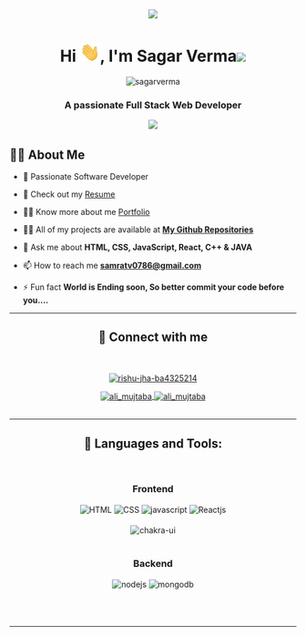 <div align="center">
  <img src="https://media.giphy.com/media/M9gbBd9nbDrOTu1Mqx/giphy.gif" width="100"/>
</div>



<h1 align="center">Hi <img src="https://raw.githubusercontent.com/ABSphreak/ABSphreak/master/gifs/Hi.gif" width="35">, I'm Sagar Verma<img src="https://camo.githubusercontent.com/d3359cb00ab0b5ed8f2e1fe3fceb4fbaf3b614340f8c0db99c17b9f50b351770/68747470733a2f2f656d6f6a69732e736c61636b6d6f6a69732e636f6d2f656d6f6a69732f696d616765732f313533313834393433302f343234362f626c6f622d73756e676c61737365732e6769663f31353331383439343330" width="32"/></h1>

<p align="center"> <img src="https://komarev.com/ghpvc/?username=sagarverma&label=Profile%20views&color=0e75b6&style=flat" alt="sagarverma" />  </p>

<h3 align="center">A passionate Full Stack Web Developer</h3>



<p align="center">
  <a href="https://github.com/DenverCoder1/readme-typing-svg">
    <img src="https://readme-typing-svg.demolab.com/?lines=hi! My self Sagar Verma; I am a Full-stack%20web%20developer 👨🏻‍💻; interested in Coding![Uploading image.png…]()
♂️;Curious%20to%20learn%20new%20things !&font=Fira%20Code&center=true&width=440&height=45&color=#37bcf7&vCenter=true&size=22&pause=1000"></a>
</p>



## 🙋‍♂️ About Me

- 🔭 Passionate Software Developer

- 📄 Check out my [Resume](https://drive.google.com/file/d/1hLlhDw7bM2v9qZQW-AZzwSeotzw-B9GZ/view?usp=sharing)

- 👨‍💻 Know more about me [Portfolio]()

- 👨‍💻 All of my projects are available at **[My Github Repositories](https://github.com/vermasaagar?tab=repositories)**

- 💬 Ask me about **HTML, CSS, JavaScript, React, C++ & JAVA**

- 📫 How to reach me **samratv0786@gmail.com**

- ⚡ Fun fact **World is Ending soon, So better commit your code before you....**


<hr />


<h2 align="center">📱 Connect with me</h2>
<br />
<div align="center">

<a href="https://www.linkedin.com/in/vermasaagar/" target="blank"><img align="center" src="https://raw.githubusercontent.com/rahuldkjain/github-profile-readme-generator/master/src/images/icons/Social/linked-in-alt.svg" alt="rishu-jha-ba4325214" height="30" width="40" /></a>


<a title="samratv0786@gmail.com" href="mailto: samratv0786@gmail.com">
        <img align="center" src="https://img.shields.io/badge/Gmail-D14836?style=for-the-badge&logo=gmail&logoColor=white" alt="ali_mujtaba"  />
    </a>



 <a  href="https://vermasaagar.github.io/">
        <img align="center" src="https://img.shields.io/badge/Portfolio-18A303?style=for-the-badge&logo=ionic&logoColor=white" alt="ali_mujtaba" />
    </a>

  
</div>

<br />

<hr />


<h2 align="center">🚀 Languages and Tools:</h2>
<br/>
<div align="center">
 
 <div align="center"><h3 align="center">Frontend</h3>
<img src="https://img.shields.io/badge/html5-%23E34F26.svg?style=for-the-badge&logo=html5&logoColor=white" align="center" alt="HTML">
<img src = "https://img.shields.io/badge/css3-%231572B6.svg?style=for-the-badge&logo=css3&logoColor=white" align="center" alt="CSS">
<!-- <img src = "https://tse2.mm.bing.net/th?id=OIP.JEHLmWo6_SrpHPiP4AimIwHaDt&pid=Api&P=0&h=180" align="center" alt="Tailwind-CSS"> -->
<img src ="https://img.shields.io/badge/javascript-%23323330.svg?style=for-the-badge&logo=javascript&logoColor=%23F7DF1E" align="center" alt="javascript">
<img src="https://img.shields.io/badge/React-20232A?style=for-the-badge&logo=react&logoColor=61DAFB"  align="center" alt="Reactjs" />

<br/>
<br/>
  <img src = "https://img.shields.io/badge/chakra ui-%234ED1C5.svg?style=for-the-badge&logo=chakraui&logoColor=white" align="center" alt="chakra-ui"/>
  
  
</div>
 <br/>
  <div align="center"><h3 align="center">Backend</h3> 
<img src="https://img.shields.io/badge/Node.js-339933?style=for-the-badge&logo=nodedotjs&logoColor=white" align="center" alt="nodejs" />
<img src="https://img.shields.io/badge/MongoDB-4EA94B?style=for-the-badge&logo=mongodb&logoColor=white" align="center" alt="mongodb"/>

</div>

<br/>

<br/>



<br/>


<hr />


